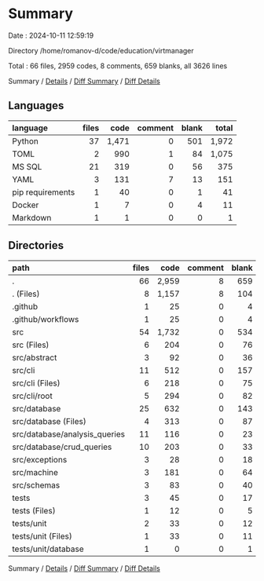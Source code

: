 # Summary

Date : 2024-10-11 12:59:19

Directory /home/romanov-d/code/education/virtmanager

Total : 66 files,  2959 codes, 8 comments, 659 blanks, all 3626 lines

Summary / [Details](details.md) / [Diff Summary](diff.md) / [Diff Details](diff-details.md)

## Languages
| language | files | code | comment | blank | total |
| :--- | ---: | ---: | ---: | ---: | ---: |
| Python | 37 | 1,471 | 0 | 501 | 1,972 |
| TOML | 2 | 990 | 1 | 84 | 1,075 |
| MS SQL | 21 | 319 | 0 | 56 | 375 |
| YAML | 3 | 131 | 7 | 13 | 151 |
| pip requirements | 1 | 40 | 0 | 1 | 41 |
| Docker | 1 | 7 | 0 | 4 | 11 |
| Markdown | 1 | 1 | 0 | 0 | 1 |

## Directories
| path | files | code | comment | blank | total |
| :--- | ---: | ---: | ---: | ---: | ---: |
| . | 66 | 2,959 | 8 | 659 | 3,626 |
| . (Files) | 8 | 1,157 | 8 | 104 | 1,269 |
| .github | 1 | 25 | 0 | 4 | 29 |
| .github/workflows | 1 | 25 | 0 | 4 | 29 |
| src | 54 | 1,732 | 0 | 534 | 2,266 |
| src (Files) | 6 | 204 | 0 | 76 | 280 |
| src/abstract | 3 | 92 | 0 | 36 | 128 |
| src/cli | 11 | 512 | 0 | 157 | 669 |
| src/cli (Files) | 6 | 218 | 0 | 75 | 293 |
| src/cli/root | 5 | 294 | 0 | 82 | 376 |
| src/database | 25 | 632 | 0 | 143 | 775 |
| src/database (Files) | 4 | 313 | 0 | 87 | 400 |
| src/database/analysis_queries | 11 | 116 | 0 | 23 | 139 |
| src/database/crud_queries | 10 | 203 | 0 | 33 | 236 |
| src/exceptions | 3 | 28 | 0 | 18 | 46 |
| src/machine | 3 | 181 | 0 | 64 | 245 |
| src/schemas | 3 | 83 | 0 | 40 | 123 |
| tests | 3 | 45 | 0 | 17 | 62 |
| tests (Files) | 1 | 12 | 0 | 5 | 17 |
| tests/unit | 2 | 33 | 0 | 12 | 45 |
| tests/unit (Files) | 1 | 33 | 0 | 11 | 44 |
| tests/unit/database | 1 | 0 | 0 | 1 | 1 |

Summary / [Details](details.md) / [Diff Summary](diff.md) / [Diff Details](diff-details.md)
